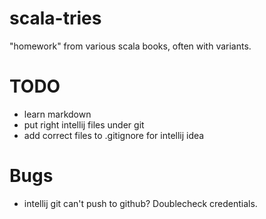 scala-tries
===========

"homework" from various scala books, often with variants.

TODO
====

* learn markdown
* put right intellij files under git
* add correct files to .gitignore for intellij idea


Bugs
====

* intellij git can't push to github? Doublecheck credentials.

